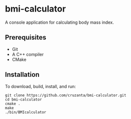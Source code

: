 # bmi-calculator

A console application for calculating body mass index.

## Prerequisites

 * Git
 * A C++ compiler
 * CMake

## Installation

To download, build, install, and run:

    git clone https://github.com/cruzanta/bmi-calculator.git
    cd bmi-calculator
    cmake .
    make
    ./bin/BMIcalculator
